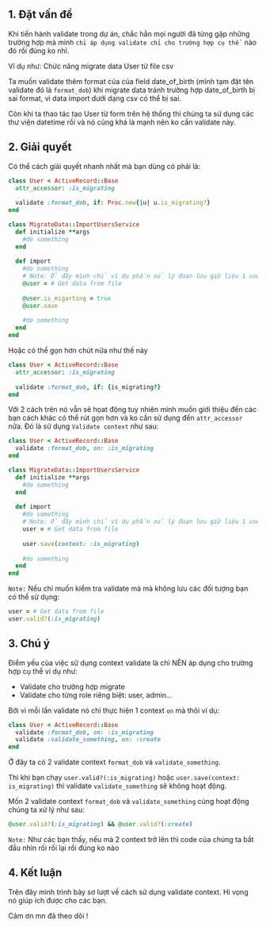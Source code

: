 ## 1. Đặt vấn đề
Khi tiến hành validate trong dự án, chắc hẳn mọi người đã từng gặp những trường hợp mà mình `chỉ áp dụng validate chỉ cho trường hợp cụ thể ` nào đó rồi đúng ko nhỉ. 

Ví dụ như:  Chức năng migrate data User từ file csv

Ta muốn validate thêm format của của field date_of_birth (mình tạm đặt tên validate đó là `format_dob`) khi migrate data tránh trường hợp date_of_birth bị sai format, vì data import dưới dạng csv  có thể bị sai. 

Còn khi ta thao tác tạo User từ form trên hệ thống thì chúng ta sử dụng các thư viện datetime rồi và nó cũng khá là mạnh nên ko cần validate này.

## 2. Giải quyết
Có thể cách giải quyết nhanh nhất mà bạn dùng có phải là:
``` Ruby
class User < ActiveRecord::Base
  attr_accessor: :is_migrating
  
  validate :format_dob, if: Proc.new{|u| u.is_migrating?}
end
```

``` Ruby
class MigrateData::ImportUsersService
  def initialize **args
    #do something
  end
  
  def import
    #do something
    # Note: Ở đây mình chỉ ví dụ phần xử lý đoạn lưu giữ liệu 1 user từ file csv thôi nhé
    @user = # Get data from file
    
    @user.is_migarting = true
    @user.save
 
    #do something
  end
end
```

Hoặc có thể gọn hơn chút nữa như thế này
``` Ruby
class User < ActiveRecord::Base
  attr_accessor: :is_migrating
  
  validate :format_dob, if: {is_migrating?}
end
```

Với 2 cách trên nó vẫn sẽ họat động tuy nhiên mình muốn giới thiệu đến các bạn cách khác có thể rút gọn hơn và ko cần sử dụng đến `attr_accessor` nữa. Đó là sử dụng `Validate context` như sau:

``` Ruby
class User < ActiveRecord::Base
  validate :format_dob, on: :is_migrating
end
```

``` Ruby
class MigrateData::ImportUsersService
  def initialize **args
    #do something
  end
  
  def import
    #do something
    # Note: Ở đây mình chỉ ví dụ phần xử lý đoạn lưu giữ liệu 1 user từ file csv thôi nhé
    user = # Get data from file
    
    user.save(context: :is_migrating)
 
    #do something
  end
end
```

`Note:` Nếu chỉ muốn kiểm tra validate mà mà không lưu các đối tượng bạn có thể sử dụng:
``` Ruby
user = # Get data from file
user.valid?(:is_migrating)
```

## 3. Chú ý
Điểm yếu của việc sử dụng context validate là chỉ NÊN áp dụng cho trường hợp cụ thể ví dụ như:
+ Validate cho trường hợp migrate
+ Validate cho từng role riêng biệt: user, admin...

Bởi vì mỗi lần validate nó chỉ thực hiện 1 context `on` mà thôi ví dụ:
``` Ruby
class User < ActiveRecord::Base
  validate :format_dob, on: :is_migrating
  validate :validate_something, on: :create
end
```
Ở đây ta có 2 validate context `format_dob` và `validate_something`.

Thì khi bạn chạy `user.valid?(:is_migrating)` hoặc `user.save(context: is_migrating)` thì validate `validate_something` sẽ không hoạt động. 

Mốn 2 validate context `format_dob` và `validate_something` cùng hoạt động chúng ta xử lý như sau:
``` Ruby
@user.valid?(:is_migrating) && @user.valid?(:create)
```

`Note:` Như các bạn thấy, nếu mà 2 context trở lên thì code của chúng ta bắt đầu nhìn rối rối lại rồi đúng ko nào

## 4. Kết luận
Trên đây mình trình bày sơ lượt về cách sử dụng validate context. Hi vọng nó giúp ích được cho các bạn. 

Cảm ơn mn đã theo dõi !